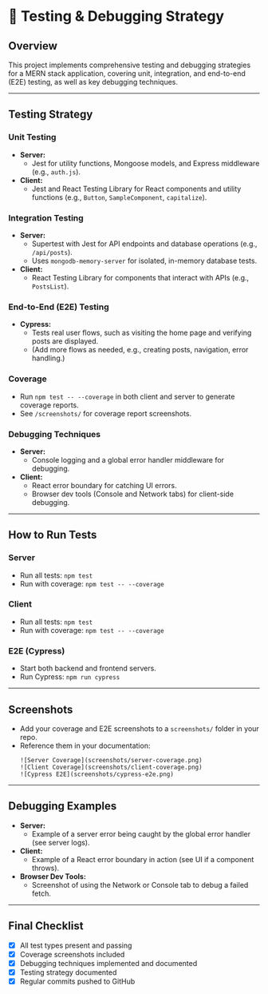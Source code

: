 # 🧪 Testing & Debugging Strategy

## Overview
This project implements comprehensive testing and debugging strategies for a MERN stack application, covering unit, integration, and end-to-end (E2E) testing, as well as key debugging techniques.

---

## Testing Strategy

### Unit Testing
- **Server:**
  - Jest for utility functions, Mongoose models, and Express middleware (e.g., `auth.js`).
- **Client:**
  - Jest and React Testing Library for React components and utility functions (e.g., `Button`, `SampleComponent`, `capitalize`).

### Integration Testing
- **Server:**
  - Supertest with Jest for API endpoints and database operations (e.g., `/api/posts`).
  - Uses `mongodb-memory-server` for isolated, in-memory database tests.
- **Client:**
  - React Testing Library for components that interact with APIs (e.g., `PostsList`).

### End-to-End (E2E) Testing
- **Cypress:**
  - Tests real user flows, such as visiting the home page and verifying posts are displayed.
  - (Add more flows as needed, e.g., creating posts, navigation, error handling.)

### Coverage
- Run `npm test -- --coverage` in both client and server to generate coverage reports.
- See `/screenshots/` for coverage report screenshots.

### Debugging Techniques
- **Server:**
  - Console logging and a global error handler middleware for debugging.
- **Client:**
  - React error boundary for catching UI errors.
  - Browser dev tools (Console and Network tabs) for client-side debugging.

---

## How to Run Tests

### Server
- Run all tests: `npm test`
- Run with coverage: `npm test -- --coverage`

### Client
- Run all tests: `npm test`
- Run with coverage: `npm test -- --coverage`

### E2E (Cypress)
- Start both backend and frontend servers.
- Run Cypress: `npm run cypress`

---

## Screenshots
- Add your coverage and E2E screenshots to a `screenshots/` folder in your repo.
- Reference them in your documentation:
  ```
  ![Server Coverage](screenshots/server-coverage.png)
  ![Client Coverage](screenshots/client-coverage.png)
  ![Cypress E2E](screenshots/cypress-e2e.png)
  ```

---

## Debugging Examples
- **Server:**
  - Example of a server error being caught by the global error handler (see server logs).
- **Client:**
  - Example of a React error boundary in action (see UI if a component throws).
- **Browser Dev Tools:**
  - Screenshot of using the Network or Console tab to debug a failed fetch.

---

## Final Checklist
- [x] All test types present and passing
- [x] Coverage screenshots included
- [x] Debugging techniques implemented and documented
- [x] Testing strategy documented
- [x] Regular commits pushed to GitHub 